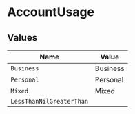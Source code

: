# AccountUsage


## Values

| Name                     | Value                    |
| ------------------------ | ------------------------ |
| `Business`               | Business                 |
| `Personal`               | Personal                 |
| `Mixed`                  | Mixed                    |
| `LessThanNilGreaterThan` | <nil>                    |